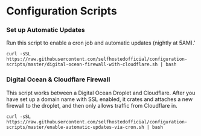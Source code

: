 # Configuration Scripts

### Set up Automatic Updates
Run this script to enable a cron job and automatic updates (nightly at 5AM).'

`curl -sSL https://raw.githubusercontent.com/selfhostedofficial/configuration-scripts/master/digital-ocean-firewall-with-cloudflare.sh | bash`

### Digital Ocean & Cloudflare Firewall
This script works between a Digital Ocean Droplet and Cloudflare. After you have set up a domain name with SSL enabled, it crates and attaches a new firewall to the droplet, and then only allows traffic from Cloudflare in. 

`curl -sSL https://raw.githubusercontent.com/selfhostedofficial/configuration-scripts/master/enable-automatic-updates-via-cron.sh | bash`

